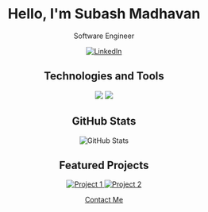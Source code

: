 <!-- Header -->
<!-- Introduction -->
<h1 align="center">Hello, I'm Subash Madhavan</h1>
<p align="center">
  Software Engineer 
</p>

<!-- Social Media Badges -->
<p align="center">
<!--   <a href="https://twitter.com/your_twitter_subashMadhavan">
    <img src="https://img.shields.io/twitter/follow/your_twitter_username?style=social" alt="Twitter">
  </a> -->
  <a href="https://www.linkedin.com/in/subash-madhavan-a39a161ba/">
    <img src="https://img.shields.io/badge/LinkedIn-Connect-blue" alt="LinkedIn">
  </a>
  <!-- Add more social media badges as needed -->
</p>

<!-- Technologies and Tools -->
<h2 align="center">Technologies and Tools</h2>
<p align="center">
  <img src="https://img.shields.io/badge/Skills-HTML,CSS,Manual_Testing,Azure_Fundamentals-green">
  <img src="https://img.shields.io/badge/Tools-Visual_Studio_Code,Postman,Jira,Figma-blue">
  <!-- Add more technology badges as needed -->
</p>

<!-- GitHub Stats -->
<h2 align="center">GitHub Stats</h2>
<p align="center">
  <img src="https://github-readme-stats.vercel.app/api?username=your_username&show_icons=true" alt="GitHub Stats">
</p>

<!-- Featured Projects -->
<h2 align="center">Featured Projects</h2>
<p align="center">
  <a href="https://github.com/your_username/project1">
    <img src="https://github-readme-stats.vercel.app/api/pin/?username=your_username&repo=project1" alt="Project 1">
  </a>
  <a href="https://github.com/your_username/project2">
    <img src="https://github-readme-stats.vercel.app/api/pin/?username=your_username&repo=project2" alt="Project 2">
  </a>
  <!-- Add more featured projects as needed -->
</p>

<!-- Footer -->
<p align="center">
  <a href="mailto:youremail@example.com">Contact Me</a>
</p>
